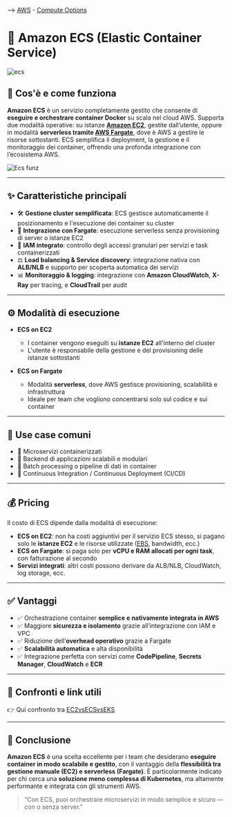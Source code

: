 --> [AWS](00-Intro/AWS.md)  -  [Compute Options](01-Compute-options/AWS-Compute-Options.md)
# 🧱 Amazon ECS (Elastic Container Service)

![ecs](ecs.png)
## 📘 Cos'è e come funziona

**Amazon ECS** è un servizio completamente gestito che consente di **eseguire e orchestrare container Docker** su scala nel cloud AWS. Supporta due modalità operative: su istanze **[Amazon EC2](01-Compute-options/Amazon-EC2.md)**, gestite dall’utente, oppure in modalità **serverless tramite [AWS Fargate](01-Compute-options/AWS-Fargate.md)**, dove è AWS a gestire le risorse sottostanti. ECS semplifica il deployment, la gestione e il monitoraggio dei container, offrendo una profonda integrazione con l’ecosistema AWS.

![Ecs funz](ecs-functioning.png)

---

## ✨ Caratteristiche principali

- 🛠️ **Gestione cluster semplificata**: ECS gestisce automaticamente il posizionamento e l'esecuzione dei container su cluster
- 🔌 **Integrazione con Fargate**: esecuzione serverless senza provisioning di server o istanze EC2
- 🔐 **IAM integrato**: controllo degli accessi granulari per servizi e task containerizzati
- ⚖️ **Load balancing & Service discovery**: integrazione nativa con **ALB/NLB** e supporto per scoperta automatica dei servizi
- 📊 **Monitoraggio & logging**: integrazione con **Amazon CloudWatch**, **X-Ray** per tracing, e **CloudTrail** per audit

---

## ⚙️ Modalità di esecuzione

- **ECS on EC2**  
  - I container vengono eseguiti su **istanze EC2** all'interno del cluster  
  - L'utente è responsabile della gestione e del provisioning delle istanze sottostanti

- **ECS on Fargate**  
  - Modalità **serverless**, dove AWS gestisce provisioning, scalabilità e infrastruttura  
  - Ideale per team che vogliono concentrarsi solo sul codice e sui container

---

## 🚀 Use case comuni

- 🧩 Microservizi containerizzati  
- 🧠 Backend di applicazioni scalabili e modulari  
- 🔁 Batch processing o pipeline di dati in container  
- 🔄 Continuous Integration / Continuous Deployment (CI/CD)

---

## 💰 Pricing

Il costo di ECS dipende dalla modalità di esecuzione:

- **ECS on EC2**: non ha costi aggiuntivi per il servizio ECS stesso, si pagano solo le **istanze EC2** e le risorse utilizzate ([EBS](02-Storage-services/Amazon-EBS.md), bandwidth, ecc.)
- **ECS on Fargate**: si paga solo per **vCPU e RAM allocati per ogni task**, con fatturazione al secondo
- **Servizi integrati**: altri costi possono derivare da ALB/NLB, CloudWatch, log storage, ecc.

---

## ✅ Vantaggi

- ✅ Orchestrazione container **semplice e nativamente integrata in AWS**
- ✅ Maggiore **sicurezza e isolamento** grazie all’integrazione con IAM e VPC
- ✅ Riduzione dell’**overhead operativo** grazie a Fargate
- ✅ **Scalabilità automatica** e alta disponibilità
- ✅ Integrazione perfetta con servizi come **CodePipeline**, **Secrets Manager**, **CloudWatch** e **ECR**

---

## 🔁 Confronti e link utili

👉 Qui confronto tra [EC2vsECSvsEKS](01-Compute-options/EC2vsECSvsEKS.md)

---

## 📌 Conclusione

**Amazon ECS** è una scelta eccellente per i team che desiderano **eseguire container in modo scalabile e gestito**, con il vantaggio della **flessibilità tra gestione manuale (EC2) e serverless (Fargate)**. È particolarmente indicato per chi cerca una **soluzione meno complessa di Kubernetes**, ma altamente performante e integrata con gli strumenti AWS.

> “Con ECS, puoi orchestrare microservizi in modo semplice e sicuro — con o senza server.”
